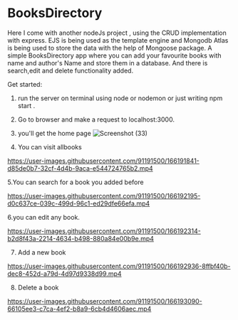 # BooksDirectory
Here I come with another nodeJs project , using the CRUD implementation with express.
EJS is being used as the template engine and Mongodb Atlas is being used to store the data with the help of Mongoose package.
A simple BooksDirectory app where you can add your favourite books with name and author's Name and store them in a database.
 And there is search,edit and delete functionality added. 
 
Get started:

1. run the server on terminal using node or nodemon or just writing npm start .
2. Go to browser and make a request to localhost:3000.

3. you'll get the home page
 ![Screenshot (33)](https://user-images.githubusercontent.com/91191500/166191756-92b6cf0c-ca4e-4ba5-95d1-0b106df66114.png)
 
 4. You can visit allbooks 

https://user-images.githubusercontent.com/91191500/166191841-d85de0b7-32cf-4d4b-9aca-e544724765b2.mp4

5.You can search for a book you added before

https://user-images.githubusercontent.com/91191500/166192195-d0c637ce-039c-499d-96c1-ed29dfe66efa.mp4


6.you can edit any book.

https://user-images.githubusercontent.com/91191500/166192314-b2d8f43a-2214-4634-b498-880a84e00b9e.mp4

7. Add a new book


https://user-images.githubusercontent.com/91191500/166192936-8ffbf40b-dec8-452d-a79d-4d97d9338d99.mp4

8. Delete a book



https://user-images.githubusercontent.com/91191500/166193090-66105ee3-c7ca-4ef2-b8a9-6cb4d4606aec.mp4







